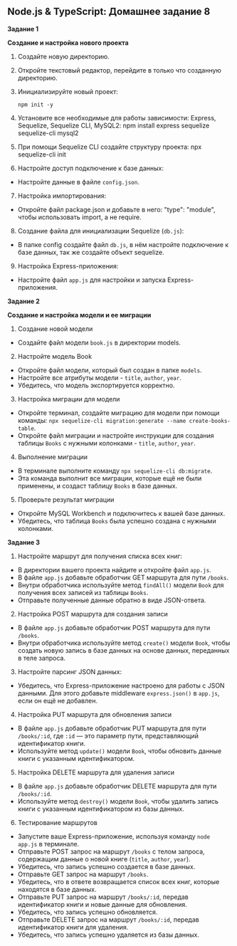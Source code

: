 ## Node.js & TypeScript: Домашнее задание 8

**Задание 1**

**Создание и настройка нового проекта**

1.  Создайте новую директорию.
2.  Откройте текстовый редактор, перейдите в только что созданную директорию.
3.  Инициализируйте новый проект:

        npm init -y

4.  Установите все необходимые для работы зависимости: Express, Sequelize, Sequelize CLI, MySQL2:
    npm install express sequelize sequelize-cli mysql2
5.  При помощи Sequelize CLI создайте структуру проекта:
    npx sequelize-cli init
6.  Настройте доступ подключение к базе данных:

- Настройте данные в файле `config.json`.

7. Настройка импортирования:

- Откройте файл package.json и добавьте в него: "type": "module", чтобы использовать import, а не require.

8. Создание файла для инициализации Sequelize (`db.js`):

- В папке config создайте файл `db.js`, в нём настройте подключение к базе данных, так же создайте объект sequelize.

9. Настройка Express-приложения:

- Настройте файл `app.js` для настройки и запуска Express-приложения.

**Задание 2**

**Создание и настройка модели и ее миграции**

1. Создание новой модели

- Создайте файл модели `book.js` в директории models.

2. Настройте модель Book

- Откройте файл модели, который был создан в папке `models`.
- Настройте все атрибуты модели - `title`, `author`, `year`.
- Убедитесь, что модель экспортируется корректно.

3. Настройка миграции для модели

- Откройте терминал, создайте миграцию для модели при помощи команды: `npx sequelize-cli migration:generate --name create-books-table`.
- Откройте файл миграции и настройте инструкции для создания таблицы `Books` с нужными колонками - `title`, `author`, `year`.

4. Выполнение миграции

- В терминале выполните команду `npx sequelize-cli db:migrate`.
- Эта команда выполнит все миграции, которые ещё не были применены, и создаст таблицу `Books` в базе данных.

5. Проверьте результат миграции

- Откройте MySQL Workbench и подключитесь к вашей базе данных.
- Убедитесь, что таблица `Books` была успешно создана с нужными колонками.

**Задание 3**

1. Настройте маршрут для получения списка всех книг:

- В директории вашего проекта найдите и откройте файл `app.js`.
- В файле `app.js` добавьте обработчик GET маршрута для пути `/books`.
- Внутри обработчика используйте метод `findAll()` модели `Book` для получения всех записей из таблицы `Books`.
- Отправьте полученные данные обратно в виде JSON-ответа.

2. Настройка POST маршрута для создания записи

- В файле `app.js` добавьте обработчик POST маршрута для пути `/books`.
- Внутри обработчика используйте метод `create()` модели `Book`, чтобы создать новую запись в базе данных на основе данных, переданных в теле запроса.

3. Настройте парсинг JSON данных:

- Убедитесь, что Express-приложение настроено для работы с JSON данными. Для этого добавьте middleware `express.json()` в `app.js`, если он ещё не добавлен.

4. Настройка PUT маршрута для обновления записи

- В файле `app.js` добавьте обработчик PUT маршрута для пути `/books/:id`, где `:id` — это параметр пути, представляющий идентификатор книги.
- Используйте метод `update()` модели `Book`, чтобы обновить данные книги с указанным идентификатором.

5. Настройка DELETE маршрута для удаления записи

- В файле `app.js` добавьте обработчик DELETE маршрута для пути `/books/:id`.
- Используйте метод `destroy()` модели `Book`, чтобы удалить запись книги с указанным идентификатором из базы данных.

6. Тестирование маршрутов

- Запустите ваше Express-приложение, используя команду `node app.js` в терминале.
- Отправьте POST запрос на маршрут `/books` с телом запроса, содержащим данные о новой книге (`title`, `author`, `year`).
- Убедитесь, что запись успешно создается в базе данных.
- Отправьте GET запрос на маршрут `/books`.
- Убедитесь, что в ответе возвращается список всех книг, которые находятся в базе данных.
- Отправьте PUT запрос на маршрут `/books/:id`, передав идентификатор книги и новые данные для обновления.
- Убедитесь, что запись успешно обновляется.
- Отправьте DELETE запрос на маршрут `/books/:id`, передав идентификатор книги для удаления.
- Убедитесь, что запись успешно удаляется из базы данных.
